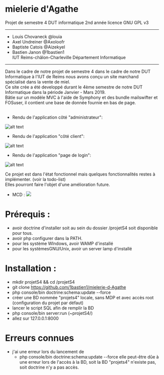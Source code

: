 # mielerie d'Agathe
Projet de semestre 4 DUT informatique 2nd année
licence GNU GPL v3
<hr>

- Louis Chovaneck @louia
- Axel Undreiner  @Axoloofr 
- Baptiste Catois @Aizekyel 
- Bastien Janon   @1bastien1 <br>
IUT Reims-châlon-Charleville Département Informatique
<hr>
Dans le cadre de notre projet de semestre 4 dans le cadre de notre DUT Informatique à l'IUT de Reims nous avons conçu un site marchand spécialisé dans la vente de miel. <br>
Ce site crée a été developpé durant le 4ème semestre de notre DUT Informatique dans la période Janvier - Mars 2019. <br>
Bâtie sur un modèle MVC à l'aide de Symphony et des bundle mailswifter et FOSuser, il contient une base de donnée fournie en bas de page.
<br><br>

- Rendu de l'application côté "administrateur": 

![alt text](https://framapic.org/JcoW7tq830ZK/oax87lulibG5.PNG)

- Rendu de l'application "côté client": 

![alt text](https://framapic.org/akWAxMlg0wmr/quZTVqCWctEz.PNG)

- Rendu de l'application "page de login": 

![alt text](https://framapic.org/NWD3jLRT0n5Z/mga8Vdt3x02W.PNG)

Ce projet est dans l'état fonctionnel mais quelques fonctionnalités restes à implémenter. (voir la todo-list)<br>
Elles pourront faire l'objet d'une amélioration future. <br>



- MCD :
![](https://framapic.org/DLQFclHsSVYS/rOuj2aKv8uWg)

# Prérequis : 
- avoir doctrine d'installer soit au sein du dossier /projetS4 soit disponible pour tous.
- avoir php configurer dans la PATH.
- pour les système WIndows, avoir WAMP d'installé
- pour les systèmesGNU/Unix, avoir un server lamp d'installé

# Installation : 
- mkdir projetS4 && cd /projetS4
- git clone https://github.com/1bastien1/mielerie-d-Agathe
- php console/bin doctrine:schema:update --force
- créer une BD nommée "projets4" locale, sans MDP et avec accès root (configuration du projet par défaut)
- lancer le script SQL afin de remplir la BD
- php console/bin server:run (~projetS4/)
- allez sur 127.0.0.1:8000

# Erreurs connues
- j'ai une erreur lors du lancement de 
  - php console/bin doctrine:schema:update --force
  elle peut-être dûe à une erreur lors de l'accès à la BD, soit la BD "projets4" n'existe pas, soit doctrine n'y a pas accès.
